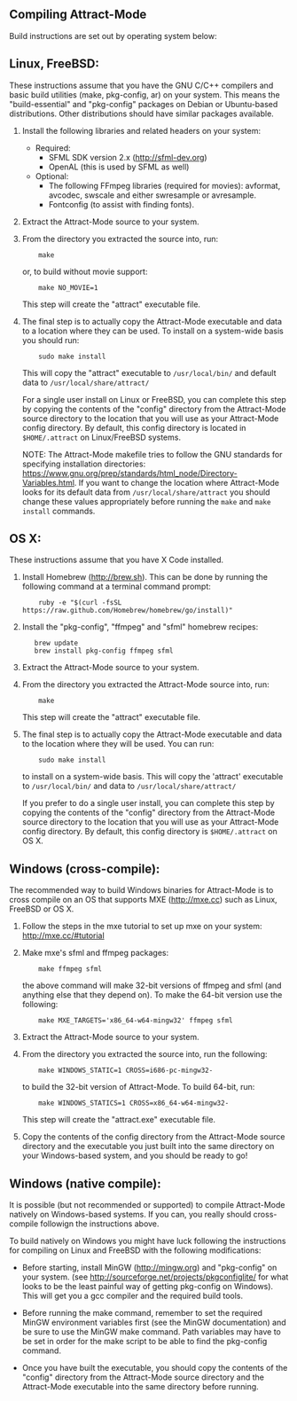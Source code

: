Compiling Attract-Mode
----------------------

Build instructions are set out by operating system below:

Linux, FreeBSD:
---------------

These instructions assume that you have the GNU C/C++ compilers and basic
build utilities (make, pkg-config, ar) on your system.  This means the
"build-essential" and "pkg-config" packages on Debian or Ubuntu-based
distributions.  Other distributions should have similar packages available.

1. Install the following libraries and related headers on your system:
   * Required:
      - SFML SDK version 2.x (<http://sfml-dev.org>)
      - OpenAL (this is used by SFML as well)
   * Optional:
      - The following FFmpeg libraries (required for movies): avformat,
      avcodec, swscale and either swresample or avresample.
      - Fontconfig (to assist with finding fonts).

2. Extract the Attract-Mode source to your system.

3. From the directory you extracted the source into, run:

           make

   or, to build without movie support:

           make NO_MOVIE=1

   This step will create the "attract" executable file.

4. The final step is to actually copy the Attract-Mode executable and data
   to a location where they can be used.  To install on a system-wide basis
   you should run:

           sudo make install

   This will copy the "attract" executable to `/usr/local/bin/` and default
   data to `/usr/local/share/attract/`

   For a single user install on Linux or FreeBSD, you can complete this step
   by copying the contents of the "config" directory from the Attract-Mode
   source directory to the location that you will use as your Attract-Mode
   config directory.  By default, this config directory is located in
   `$HOME/.attract` on Linux/FreeBSD systems.

   NOTE: The Attract-Mode makefile tries to follow the GNU standards for
   specifying installation directories: <https://www.gnu.org/prep/standards/html_node/Directory-Variables.html>.
   If you want to change the location where Attract-Mode looks for its default
   data from `/usr/local/share/attract` you should change these values
   appropriately before running the `make` and `make install` commands.

OS X:
-----

These instructions assume that you have X Code installed.

1. Install Homebrew (<http://brew.sh>).  This can be done by running the
   following command at a terminal command prompt:

           ruby -e "$(curl -fsSL https://raw.github.com/Homebrew/homebrew/go/install)"

2.  Install the "pkg-config", "ffmpeg" and "sfml" homebrew recipes:

           brew update
           brew install pkg-config ffmpeg sfml

3. Extract the Attract-Mode source to your system.

4. From the directory you extracted the Attract-Mode source into, run:

           make

   This step will create the "attract" executable file.

5. The final step is to actually copy the Attract-Mode executable and data to
   the location where they will be used.  You can run:

           sudo make install

   to install on a system-wide basis.  This will copy the 'attract' executable
   to `/usr/local/bin/` and data to `/usr/local/share/attract/`

   If you prefer to do a single user install, you can complete this step by
   copying the contents of the "config" directory from the Attract-Mode
   source directory to the location that you will use as your Attract-Mode
   config directory.  By default, this config directory is `$HOME/.attract` on
   OS X.

Windows (cross-compile):
------------------------

The recommended way to build Windows binaries for Attract-Mode is to cross
compile on an OS that supports MXE (<http://mxe.cc>) such as Linux, FreeBSD or
OS X.

1. Follow the steps in the mxe tutorial to set up mxe on your system: 
<http://mxe.cc/#tutorial>

2. Make mxe's sfml and ffmpeg packages:

           make ffmpeg sfml

   the above command will make 32-bit versions of ffmpeg and sfml (and anything
   else that they depend on). To make the 64-bit version use the following:

           make MXE_TARGETS='x86_64-w64-mingw32' ffmpeg sfml

3. Extract the Attract-Mode source to your system.

4. From the directory you extracted the source into, run the following:

           make WINDOWS_STATIC=1 CROSS=i686-pc-mingw32-

   to build the 32-bit version of Attract-Mode. To build 64-bit, run:

           make WINDOWS_STATICS=1 CROSS=x86_64-w64-mingw32-

   This step will create the "attract.exe" executable file.

5. Copy the contents of the config directory from the Attract-Mode source
   directory and the executable you just built into the same directory on your
   Windows-based system, and you should be ready to go!

Windows (native compile):
-------------------------

It is possible (but not recommended or supported) to compile Attract-Mode
natively on Windows-based systems.  If you can, you really should cross-compile
followign the instructions above.

To build natively on Windows you might have luck following the instructions
for compiling on Linux and FreeBSD with the following modifications:

-  Before starting, install MinGW (<http://mingw.org>) and "pkg-config" on your
   system.  (see <http://sourceforge.net/projects/pkgconfiglite/> for what looks
   to be the least painful way of getting pkg-config on Windows).  This will
   get you a gcc compiler and the required build tools.

-  Before running the make command, remember to set the required MinGW
   environment variables first (see the MinGW documentation) and be sure to use
   the MinGW make command.  Path variables may have to be set in order for
   the make script to be able to find the pkg-config command.

-  Once you have built the executable, you should copy the contents of the
   "config" directory from the Attract-Mode source directory and the
   Attract-Mode executable into the same directory before running.

